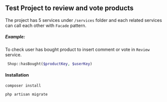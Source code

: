 

## Test Project to review and vote products

The project has 5 services under `/services` folder and each related services can call each other with `Facade` pattern.

##### Example:
To check user has bought product to insert comment or vote in `Review` service.
```php
 Shop::hasBought($productKey, $userKey)
```

#### Installation

```composer
composer install
```
```
php artisan migrate
```

